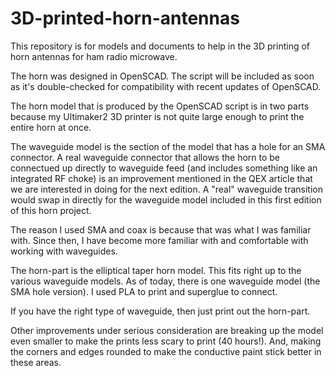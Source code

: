 # 3D-printed-horn-antennas
This repository is for models and documents to help in the 3D printing of horn antennas for ham radio microwave. 

The horn was designed in OpenSCAD. The script will be included as soon as it's double-checked for compatibility with recent updates of OpenSCAD. 

The horn model that is produced by the OpenSCAD script is in two parts because my Ultimaker2 3D printer is not quite large enough to print the entire horn at once.

The waveguide model is the section of the model that has a hole for an SMA connector. A real waveguide connector that allows the horn to be connectued up directly to waveguide feed (and includes something like an integrated RF choke) is an improvement mentioned in the QEX article that we are interested in doing for the next edition. A "real" waveguide transition would swap in directly for the waveguide model included in this first edition of this horn project. 

The reason I used SMA and coax is because that was what I was familiar with. Since then, I have become more familiar with and comfortable with working with waveguides. 

The horn-part is the elliptical taper horn model. This fits right up to the various waveguide models. As of today, there is one waveguide model (the SMA hole version). I used PLA to print and superglue to connect. 

If you have the right type of waveguide, then just print out the horn-part. 

Other improvements under serious consideration are breaking up the model even smaller to make the prints less scary to print (40 hours!). 
And, making the corners and edges rounded to make the conductive paint stick better in these areas. 
